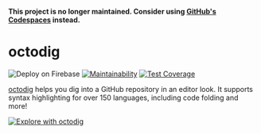 **This project is no longer maintained. Consider using [GitHub's Codespaces](https://github.com/features/codespaces) instead.**

# octodig

![Deploy on Firebase](https://github.com/JanMalch/octodig/workflows/Deploy%20on%20Firebase/badge.svg)
[![Maintainability](https://api.codeclimate.com/v1/badges/c6026ca4da8fb31e94f6/maintainability)](https://codeclimate.com/github/JanMalch/octodig/maintainability)
[![Test Coverage](https://api.codeclimate.com/v1/badges/c6026ca4da8fb31e94f6/test_coverage)](https://codeclimate.com/github/JanMalch/octodig/test_coverage)

[octodig](https://octodig.web.app) helps you dig into a GitHub repository in an editor look.
It supports syntax highlighting for over 150 languages, including code folding and more!

[![Explore with octodig](https://img.shields.io/badge/octo-dig-blue)](https://octodig.web.app/v/JanMalch/octodig)
